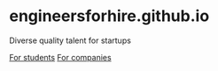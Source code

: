 # engineersforhire.github.io
Diverse quality talent for startups



[For students](google.com)
[For companies](facebook.com)

